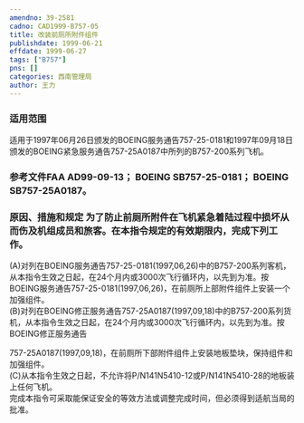 ```yaml
---
amendno: 39-2581  
cadno: CAD1999-B757-05  
title: 改装前厕所附件组件  
publishdate: 1999-06-21  
effdate: 1999-06-27  
tags: ["B757"]  
pns: []  
categories: 西南管理局  
author: 王力  
---
```

  
### 适用范围  
适用于1997年06月26日颁发的BOEING服务通告757-25-0181和1997年09月18日颁发的BOEING紧急服务通告757-25A0187中所列的B757-200系列飞机。  
  
<!--more-->  
### 参考文件FAA AD99-09-13； BOEING SB757-25-0181； BOEING SB757-25A0187。  
  
### 原因、措施和规定  为了防止前厕所附件在飞机紧急着陆过程中损坏从而伤及机组成员和旅客。在本指令规定的有效期限内，完成下列工作。  
(A)对列在BOEING服务通告757-25-0181(1997,06,26)中的B757-200系列客机，从本指令生效之日起，在24个月内或3000次飞行循环内，以先到为准。按BOEING服务通告757-25-0181(1997,06,26)，在前厕所上部附件组件上安装一个加强组件。  
(B)对列在BOEING修正服务通告757-25A0187(1997,09,18)中的B757-200系列货机，从本指令生效之日起，在24个月内或3000次飞行循环内，以先到为准。按BOEING修正服务通告  
  
  
757-25A0187(1997,09,18)，在前厕所下部附件组件上安装地板垫块，保持组件和加强组件。  
(C)从本指令生效之日起，不允许将P/N141N5410-12或P/N141N5410-28的地板装上任何飞机。  
 完成本指令可采取能保证安全的等效方法或调整完成时间，但必须得到适航当局的批准。  
